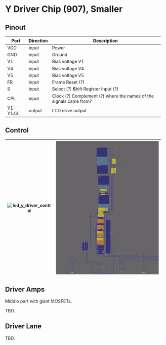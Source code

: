 # Y Driver Chip (907), Smaller

## Pinout

|Port|Direction|Description|
|---|---|---|
|VDD|input|Power |
|GND|input|Ground |
|V1|input|Bias voltage V1 |
|V4|input|Bias voltage V4 |
|V5|input|Bias voltage V5 |
|FR|input|Frame Reset (?) |
|S|input|Select (?) **S**hift Register Input (?) |
|CPL|input|Clock (?) Complement (?) where the names of the signals came from? |
|Y1-Y144|output|LCD drive output|

## Control

|![lcd_y_driver_control](/hdl/lcd_y_driver_control.png)|![ydriver_control](/hdl/ydriver_control.png)|
|---|---|

## Driver Amps

Middle part with giant MOSFETs.

TBD.

## Driver Lane

TBD.
